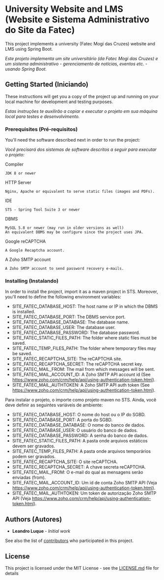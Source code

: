 # University Website and LMS (Website e Sistema Administrativo do Site da Fatec)

This project implements a university (Fatec Mogi das Cruzes) website and LMS using Spring Boot.

*Este projeto implementa um site universitário (da Fatec Mogi das Cruzes) e um sistema administrativo - gerenciamento de notícias, eventos etc. - usando Spring Boot.*

## Getting Started (Iniciando)

These instructions will get you a copy of the project up and running on your local machine for development and testing purposes.

*Estas instruções te auxilirão a copiar e executar o projeto em sua máquina local para testes e desenvolvimento.*

### Prerequisites (Pré-requisitos)

You'll need the software described next in order to run the project:

*Você precisará dos sistemas de software descritos a seguir para executar o projeto:*

Compiler
```
JDK 8 or newer
```

HTTP Server
```
Nginx, Apache or equivalent to serve static files (images and PDFs).
```

IDE
```
STS - Spring Tool Suite 3 or newer
```

DBMS
```
MySQL 5.8 or newer (may run in older versions as well)
An equivalent DBMS may be configure since the project uses JPA.
```

Google reCAPTCHA
```
A Google Recaptcha account.
```

A Zoho SMTP account
```
A Zoho SMTP account to send password recovery e-mails.
```

### Installing (Instalando)

In order to install the project, import it as a maven project in STS.
Moreover, you'll need to define the following environment variables:
* SITE_FATEC_DATABASE_HOST: The host name or IP in which the DBMS is installed.
* SITE_FATEC_DATABASE_PORT: The DBMS service port.
* SITE_FATEC_DATABASE_DATABASE: The database name.
* SITE_FATEC_DATABASE_USER: The database user.
* SITE_FATEC_DATABASE_PASSWORD: The database password.
* SITE_FATEC_STATIC_FILES_PATH: The folder where static files must be saved.
* SITE_FATEC_TEMP_FILES_PATH: The folder where temporary files may be saved.
* SITE_FATEC_RECAPTCHA_SITE: The reCAPTCHA site.
* SITE_FATEC_RECAPTCHA_SECRET: The reCAPTCHA secret key.
* SITE_FATEC_MAIL_FROM: The mail from which messages will be sent.
* SITE_FATEC_MAIL_ACCOUNT_ID: A Zoho SMTP API account id (See https://www.zoho.com/crm/help/api/using-authentication-token.html).
* SITE_FATEC_MAIL_AUTHTOKEN: A Zoho SMTP API auth token (See https://www.zoho.com/crm/help/api/using-authentication-token.html).

Para instalar o projeto, o importe como projeto maven no STS.
Ainda, você deve definir as seguintes variáveis de ambiente:
* SITE_FATEC_DATABASE_HOST: O nome do host ou o IP do SGBD.
* SITE_FATEC_DATABASE_PORT: A porta do SGBD.
* SITE_FATEC_DATABASE_DATABASE: O nome do banco de dados.
* SITE_FATEC_DATABASE_USER: O usuário do banco de dados.
* SITE_FATEC_DATABASE_PASSWORD: A senha do banco de dados.
* SITE_FATEC_STATIC_FILES_PATH: A pasta onde arquivos estáticos devem ser gravados.
* SITE_FATEC_TEMP_FILES_PATH: A pasta onde arquivos temporários podem ser gravados.
* SITE_FATEC_RECAPTCHA_SITE: O site reCAPTCHA.
* SITE_FATEC_RECAPTCHA_SECRET: A chave secreta reCAPTCHA.
* SITE_FATEC_MAIL_FROM: O e-mail do qual as mensagens serão enviadas (from).
* SITE_FATEC_MAIL_ACCOUNT_ID: Um id de conta Zoho SMTP API (Veja https://www.zoho.com/crm/help/api/using-authentication-token.html).
* SITE_FATEC_MAIL_AUTHTOKEN: Um token de autorização Zoho SMTP API (Veja https://www.zoho.com/crm/help/api/using-authentication-token.html).

## Authors (Autores)

* **Leandro Luque** - *Initial work*

See also the list of [contributors](https://github.com/your/project/contributors) who participated in this project.

## License

This project is licensed under the MIT License - see the [LICENSE.md](LICENSE.md) file for details
